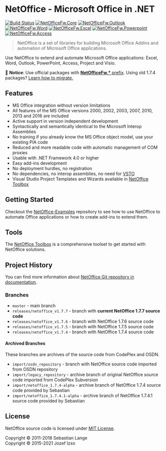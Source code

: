 # NetOffice - Microsoft Office in .NET

[![Build Status](https://dev.azure.com/netoffice/NetOffice/_apis/build/status/NetOfficeFw.NetOffice?branchName=master)](https://dev.azure.com/netoffice/NetOffice/_build/latest?definitionId=1&branchName=master)
[![NetOfficeFw.Core](https://img.shields.io/nuget/v/netofficefw.core?label=NetOfficeFw.Core)](https://www.nuget.org/profiles/netoffice)
[![NetOfficeFw.Outlook](https://img.shields.io/nuget/v/netofficefw.outlook?color=%230078D4&label=&logo=microsoft-outlook&style=flat-square)](https://www.nuget.org/packages/NetOfficeFw.Outlook/)
[![NetOfficeFw.Word](https://img.shields.io/nuget/v/netofficefw.word?color=%232B579A&label=&logo=microsoft-word&style=flat-square)](https://www.nuget.org/packages/NetOfficeFw.Word/)
[![NetOfficeFw.Excel](https://img.shields.io/nuget/v/netofficefw.excel?color=%23217346&label=&logo=microsoft-excel&style=flat-square)](https://www.nuget.org/packages/NetOfficeFw.Excel/)
[![NetOfficeFw.Powerpoint](https://img.shields.io/nuget/v/netofficefw.powerpoint?color=%23B7472A&label=&logo=microsoft-powerpoint&style=flat-square)](https://www.nuget.org/packages/NetOfficeFw.Powerpoint/)
[![NetOfficeFw.Access](https://img.shields.io/nuget/v/netofficefw.access?color=%23A4373A&label=&logo=microsoft-access&style=flat-square)](https://www.nuget.org/packages/NetOfficeFw.Access/)

> NetOffice is a set of libraries for building Microsoft Office Addins and automation of Microsoft Office applications.

Use NetOffice to extend and automate Microsoft Office applications: Excel, Word, Outlook, PowerPoint, Access, Project and Visio.

:rotating_light: **Notice**: Use official packages with [__NetOfficeFw.*__ prefix](https://www.nuget.org/packages?q=NetOfficeFw). Using old 1.7.4 packages? [Learn how to migrate.](https://netoffice.io/migrate-notice/)

## Features

* MS Office integration without version limitations
* All features of the MS Office versions 2000, 2002, 2003, 2007, 2010, 2013 and 2016 are included
* Active support in version independent development
* Syntactically and semantically identical to the Microsoft Interop Assemblies
* No training if you already know the MS Office object model, use your existing PIA code
* Reduced and more readable code with automatic management of COM proxies
* Usable with .NET Framework 4.0 or higher
* Easy add-ins development
* No deployment hurdles, no registration
* No dependencies, no interop assemblies, no need for [VSTO][VSTO]
* Visual Studio Project Templates and Wizards available in [NetOffice Toolbox][NetOffice Toolbox]

## Getting Started

Checkout the [NetOffice-Examples](https://github.com/NetOfficeFw/NetOffice-Examples) repository
to see how to use NetOffice to automate Office applications or how to create add-ins to extend them.

## Tools

The [NetOffice Toolbox](https://github.com/NetOfficeFw/NetOfficeToolbox) is a comprehensive
toolset to get started with NetOffice solutions.

## Project History

You can find more information about [NetOffice Git repository in documentation](Documentation/History.md).

### Branches

* `master` - main branch
* `releases/netoffice_v1.7.7` - branch with **current NetOffice 1.7.7 source code**
* `releases/netoffice_v1.7.6` - branch with NetOffice 1.7.6 source code
* `releases/netoffice_v1.7.5` - branch with NetOffice 1.7.5 source code
* `releases/netoffice_v1.7.4` - branch with NetOffice 1.7.4 source code

#### Archived Branches

These branches are archives of the source code from CodePlex and OSDN.

* `import/osdn_repository` - branch with NetOffice source code imported from OSDN repository
* `import/legacy_repository` - archive branch of original NetOffice source code imported from CodePlex Subversion
* `import/netoffice_1.7.4-alpha` - archive branch of NetOffice 1.7.4 source code provided by Sebastian
* `import/netoffice_1.7.4.1-alpha` - archive branch of NetOffice 1.7.4.1 source code provided by Sebastian

## License

NetOffice source code is licensed under [MIT License](LICENSE.txt).

Copyright © 2011-2018 Sebastian Lange  
Copyright © 2015-2021 Jozef Izso


[VSTO]: https://docs.microsoft.com/en-us/visualstudio/vsto/create-vsto-add-ins-for-office-by-using-visual-studio
[NetOffice Toolbox]: https://netoffice.io/toolbox/
